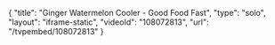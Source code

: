 {
    "title": "Ginger Watermelon Cooler - Good Food Fast",
    "type": "solo",
    "layout": "iframe-static",
    "videoId": "108072813",
    "url": "\/tvpembed\/108072813"
}